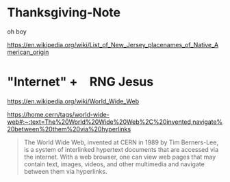 # Thanksgiving-Note

oh boy

https://en.wikipedia.org/wiki/List_of_New_Jersey_placenames_of_Native_American_origin

# "Internet" +　RNG Jesus

https://en.wikipedia.org/wiki/World_Wide_Web

https://home.cern/tags/world-wide-web#:~:text=The%20World%20Wide%20Web%2C%20invented,navigate%20between%20them%20via%20hyperlinks

> The World Wide Web, invented at CERN in 1989 by Tim Berners-Lee, is a system of interlinked hypertext documents that are accessed via the internet. With a web browser, one can view web pages that may contain text, images, videos, and other multimedia and navigate between them via hyperlinks.

